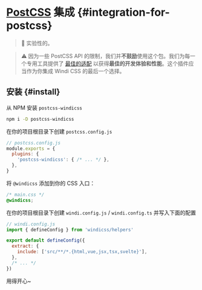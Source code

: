 <Logo name="postcss" class="logo-float-xl"/>

# [PostCSS](https://postcss.org/) 集成 {#integration-for-postcss}

<PackageInfo name="postcss-windicss" author="antfu" />

> 🧪 实验性的。

> ⚠️ 因为一些 PostCSS API 的限制，我们并**不鼓励**使用这个包。我们为每一个专用工具提供了 [最佳的适配](https://windicss.org/guide/installation.html) 以获得**最佳的开发体验和性能**。这个插件应当作为你集成 Windi CSS 的最后一个选择。

## 安装 {#install}

从 NPM 安装 `postcss-windicss`

```bash
npm i -D postcss-windicss
```

在你的项目根目录下创建 `postcss.config.js`

```js
// postcss.config.js
module.exports = {
  plugins: {
    'postcss-windicss': { /* ... */ },
  },
}
```

将 `@windicss` 添加到你的 CSS 入口：

```css
/* main.css */
@windicss;
```

在你的项目根目录下创建 `windi.config.js` / `windi.config.ts` 并写入下面的配置

```js
// windi.config.js
import { defineConfig } from 'windicss/helpers'

export default defineConfig({
  extract: {
    include: ['src/**/*.{html,vue,jsx,tsx,svelte}'],
  },
  /* ... */
})
```

用得开心~
